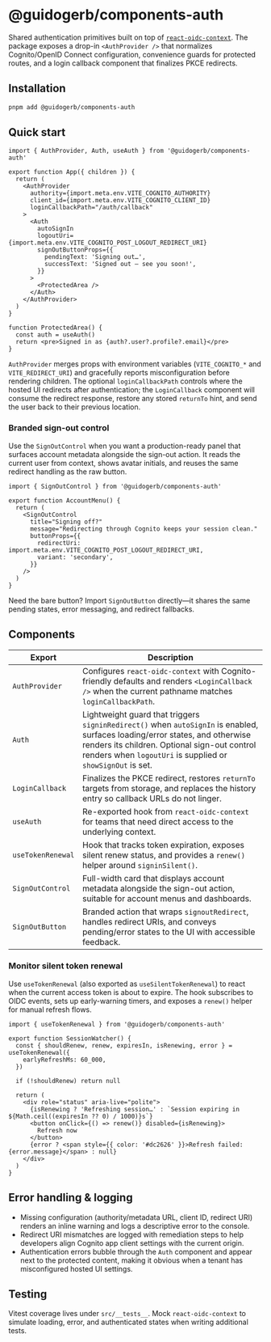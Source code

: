 # @guidogerb/components-auth

Shared authentication primitives built on top of [`react-oidc-context`](https://github.com/authts/react-oidc-context).
The package exposes a drop-in `<AuthProvider />` that normalizes Cognito/OpenID Connect configuration,
convenience guards for protected routes, and a login callback component that finalizes PKCE redirects.

## Installation

```bash
pnpm add @guidogerb/components-auth
```

## Quick start

```tsx
import { AuthProvider, Auth, useAuth } from '@guidogerb/components-auth'

export function App({ children }) {
  return (
    <AuthProvider
      authority={import.meta.env.VITE_COGNITO_AUTHORITY}
      client_id={import.meta.env.VITE_COGNITO_CLIENT_ID}
      loginCallbackPath="/auth/callback"
    >
      <Auth
        autoSignIn
        logoutUri={import.meta.env.VITE_COGNITO_POST_LOGOUT_REDIRECT_URI}
        signOutButtonProps={{
          pendingText: 'Signing out…',
          successText: 'Signed out — see you soon!',
        }}
      >
        <ProtectedArea />
      </Auth>
    </AuthProvider>
  )
}

function ProtectedArea() {
  const auth = useAuth()
  return <pre>Signed in as {auth?.user?.profile?.email}</pre>
}
```

`AuthProvider` merges props with environment variables (`VITE_COGNITO_*` and `VITE_REDIRECT_URI`) and
gracefully reports misconfiguration before rendering children. The optional `loginCallbackPath`
controls where the hosted UI redirects after authentication; the `LoginCallback` component will
consume the redirect response, restore any stored `returnTo` hint, and send the user back to their
previous location.

### Branded sign-out control

Use the `SignOutControl` when you want a production-ready panel that surfaces
account metadata alongside the sign-out action. It reads the current user from
context, shows avatar initials, and reuses the same redirect handling as the raw
button.

```tsx
import { SignOutControl } from '@guidogerb/components-auth'

export function AccountMenu() {
  return (
    <SignOutControl
      title="Signing off?"
      message="Redirecting through Cognito keeps your session clean."
      buttonProps={{
        redirectUri: import.meta.env.VITE_COGNITO_POST_LOGOUT_REDIRECT_URI,
        variant: 'secondary',
      }}
    />
  )
}
```

Need the bare button? Import `SignOutButton` directly—it shares the same pending
states, error messaging, and redirect fallbacks.

## Components

| Export | Description |
| ------ | ----------- |
| `AuthProvider` | Configures `react-oidc-context` with Cognito-friendly defaults and renders `<LoginCallback />` when the current pathname matches `loginCallbackPath`. |
| `Auth` | Lightweight guard that triggers `signinRedirect()` when `autoSignIn` is enabled, surfaces loading/error states, and otherwise renders its children. Optional sign-out control renders when `logoutUri` is supplied or `showSignOut` is set. |
| `LoginCallback` | Finalizes the PKCE redirect, restores `returnTo` targets from storage, and replaces the history entry so callback URLs do not linger. |
| `useAuth` | Re-exported hook from `react-oidc-context` for teams that need direct access to the underlying context. |
| `useTokenRenewal` | Hook that tracks token expiration, exposes silent renew status, and provides a `renew()` helper around `signinSilent()`. |
| `SignOutControl` | Full-width card that displays account metadata alongside the sign-out action, suitable for account menus and dashboards. |
| `SignOutButton` | Branded action that wraps `signoutRedirect`, handles redirect URIs, and conveys pending/error states to the UI with accessible feedback. |

### Monitor silent token renewal

Use `useTokenRenewal` (also exported as `useSilentTokenRenewal`) to react when the
current access token is about to expire. The hook subscribes to OIDC events, sets
up early-warning timers, and exposes a `renew()` helper for manual refresh flows.

```tsx
import { useTokenRenewal } from '@guidogerb/components-auth'

export function SessionWatcher() {
  const { shouldRenew, renew, expiresIn, isRenewing, error } = useTokenRenewal({
    earlyRefreshMs: 60_000,
  })

  if (!shouldRenew) return null

  return (
    <div role="status" aria-live="polite">
      {isRenewing ? 'Refreshing session…' : `Session expiring in ${Math.ceil((expiresIn ?? 0) / 1000)}s`}
      <button onClick={() => renew()} disabled={isRenewing}>
        Refresh now
      </button>
      {error ? <span style={{ color: '#dc2626' }}>Refresh failed: {error.message}</span> : null}
    </div>
  )
}
```

## Error handling & logging

- Missing configuration (authority/metadata URL, client ID, redirect URI) renders an inline warning and logs a descriptive error to the console.
- Redirect URI mismatches are logged with remediation steps to help developers align Cognito app client settings with the current origin.
- Authentication errors bubble through the `Auth` component and appear next to the protected content, making it obvious when a tenant has misconfigured hosted UI settings.

## Testing

Vitest coverage lives under `src/__tests__`. Mock `react-oidc-context` to simulate loading, error,
and authenticated states when writing additional tests.
